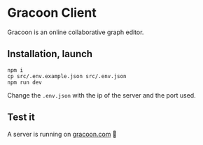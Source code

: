 # Gracoon Client

Gracoon is an online collaborative graph editor.

## Installation, launch

    npm i
    cp src/.env.example.json src/.env.json
    npm run dev

Change the `.env.json` with the ip of the server and the port used.

## Test it 

A server is running on [gracoon.com](http://gracoon.com) :rocket:
